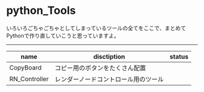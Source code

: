 # python_Tools
いろいろごちゃごちゃとしてしまっているツールの全てをここで、まとめてPythonで作り直していこうと思っていますよ。

---
| name | disctiption | status |
| --- | --- | --- |
| CopyBoard | コピー用のボタンをたくさん配置 | 
| RN_Controller | レンダーノードコントロール用のツール | 
